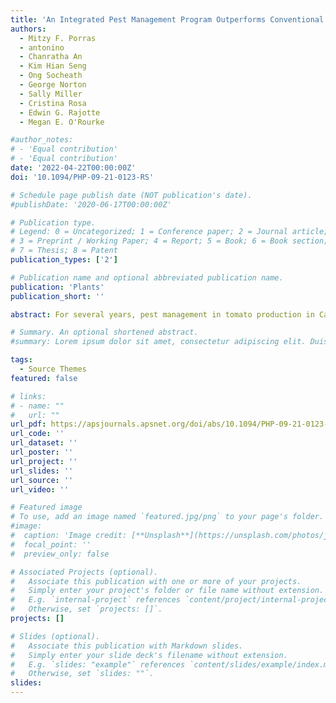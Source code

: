 ```yaml
---
title: 'An Integrated Pest Management Program Outperforms Conventional Practices for Tomato (*Solanum lycopersicum*) in Cambodia'
authors:
  - Mitzy F. Porras
  - antonino
  - Chanratha An
  - Kim Hian Seng
  - Ong Socheath
  - George Norton
  - Sally Miller
  - Cristina Rosa
  - Edwin G. Rajotte
  - Megan E. O'Rourke

#author_notes:
# - 'Equal contribution'
# - 'Equal contribution'
date: '2022-04-22T00:00:00Z'
doi: '10.1094/PHP-09-21-0123-RS'

# Schedule page publish date (NOT publication's date).
#publishDate: '2020-06-17T00:00:00Z'

# Publication type.
# Legend: 0 = Uncategorized; 1 = Conference paper; 2 = Journal article;
# 3 = Preprint / Working Paper; 4 = Report; 5 = Book; 6 = Book section;
# 7 = Thesis; 8 = Patent
publication_types: ['2']

# Publication name and optional abbreviated publication name.
publication: 'Plants'
publication_short: ''

abstract: For several years, pest management in tomato production in Cambodia has generally focused on the use of synthetic pesticides. We compared conventional pest management (farmers’ traditional practices) with an integrated pest management (IPM) program on 12 farms in the northwestern part of Cambodia. The IPM program combined cultural, biological, and chemical practices. We found that IPM practices reduced aphid damage by 46%, and diseases such as Fusarium wilt and damping-off were substantially reduced. Our results indicate that the IPM package increased tomato yield and income by an average of 23 and 34%, respectively, compared with conventional practices during both dry and rainy seasons.

# Summary. An optional shortened abstract.
#summary: Lorem ipsum dolor sit amet, consectetur adipiscing elit. Duis posuere tellus ac convallis placerat. Proin tincidunt magna sed ex sollicitudin condimentum.

tags:
  - Source Themes
featured: false

# links:
# - name: ""
#   url: ""
url_pdf: https://apsjournals.apsnet.org/doi/abs/10.1094/PHP-09-21-0123-RS
url_code: ''
url_dataset: ''
url_poster: ''
url_project: ''
url_slides: ''
url_source: ''
url_video: ''

# Featured image
# To use, add an image named `featured.jpg/png` to your page's folder.
#image:
#  caption: 'Image credit: [**Unsplash**](https://unsplash.com/photos/jdD8gXaTZsc)'
#  focal_point: ''
#  preview_only: false

# Associated Projects (optional).
#   Associate this publication with one or more of your projects.
#   Simply enter your project's folder or file name without extension.
#   E.g. `internal-project` references `content/project/internal-project/index.md`.
#   Otherwise, set `projects: []`.
projects: []

# Slides (optional).
#   Associate this publication with Markdown slides.
#   Simply enter your slide deck's filename without extension.
#   E.g. `slides: "example"` references `content/slides/example/index.md`.
#   Otherwise, set `slides: ""`.
slides:
---
```

